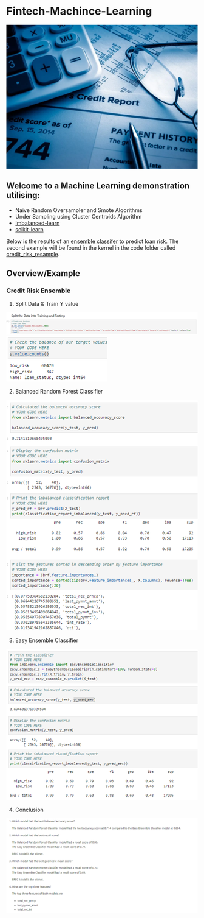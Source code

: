 # Fintech-Machince-Learning

![image_add](Images/credit-risk-analysis-1024x768.webp)  

## Welcome to a Machine Learning  demonstration utilising:
- Naive Random Oversampler and Smote Algorithms
- Under Sampling using Cluster Centroids Algorithm
- [Imbalanced-learn](https://imbalanced-learn.org/stable/)
- [scikit-learn](https://scikit-learn.org/stable/)

Below is the results of an [ensemble classifer](https://github.com/muramemory/Fintech-Machine-Learning/blob/main/Code/credit_risk_ensemble.ipynb) to predict  loan risk.
The second example will be found in the kernel in the code folder called [credit_risk_resample](https://github.com/muramemory/Fintech-Machine-Learning/blob/main/Code/credit_risk_resampling.ipynb).  


## Overview/Example

### Credit Risk Ensemble    
1. Split Data & Train Y value    
  
![image_add](Images/split_ensemble_data.png)  
![image_add](Images/counts_y_values_ensemble.png)  


2. Balanced Random Forest Classifier    
  
![image_add](Images/BRFC_ensemble_results.png)  

3. Easy Ensemble Classifier  
  
![image_add](Images/EEC_ensemble_results.png)  

4. Conclusion  
  
![image_add](Images/conclusion_ensemble.png)  

